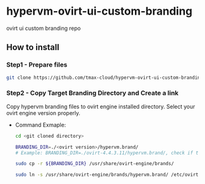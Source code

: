 # hypervm-ovirt-ui-custom-branding
ovirt ui custom branding repo

## How to install

### Step1 - Prepare files
```sh
git clone https://github.com/tmax-cloud/hypervm-ovirt-ui-custom-branding.git
```

### Step2 - Copy Target Branding Directory and Create a link

Copy hypervm branding files to ovirt engine installed directory.
Select your ovirt engine version properly.

- Command Exmaple:
    ```sh
    cd <git cloned directory>

    BRANDING_DIR=./<ovirt version>/hypervm.brand/
    # Example: BRANDING_DIR=./ovirt-4.4.3.11/hypervm.brand/, check if the target directory is already exists, then backup and clear it.

    sudo cp -r ${BRANDING_DIR} /usr/share/ovirt-engine/brands/

    sudo ln -s /usr/share/ovirt-engine/brands/hypervm.brand/ /etc/ovirt-engine/branding/21-hypervm.brand
    ```